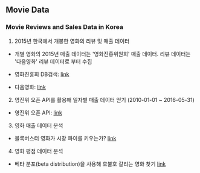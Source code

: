 ## Movie Data
### Movie Reviews and Sales Data in Korea

1) 2015년 한국에서 개봉한 영화의 리뷰 및 매출 데이터

- 개별 영화의 2015년 매출 데이터는 '영화진흥위원회' 매출 데이터. 리뷰 데이터는 '다음영화' 리뷰 데이터로 부터 수집

- 영화진흥회 DB검색: [link](http://www.kobis.or.kr/kobis/business/mast/mvie/searchMovieList.do)

- 다음영화: [link](http://movie.daum.net/)

2) 영진위 오픈 API를 활용해 일자별 매출 데이터 얻기 (2010-01-01 ~ 2016-05-31)

- 영진위 오픈 API: [link](http://www.kobis.or.kr/kobisopenapi/homepg/main/main.do)

3) 영화 매출 데이터 분석

- 블록버스터 영화가 시장 파이를 키우는가? [link]( http://khg423.dothome.co.kr/index.php/2016/07/17/%EB%B8%94%EB%A1%9D%EB%B2%84%EC%8A%A4%ED%84%B0-%EC%98%81%ED%99%94%EB%8A%94-%EC%8B%9C%EC%9E%A5%EC%9D%98-%ED%8C%8C%EC%9D%B4%EB%A5%BC-%ED%82%A4%EC%9A%B0%EB%8A%94%EA%B0%80-%EC%98%81%ED%99%94/)

4) 영화 평점 데이터 분석

- 베타 분포(beta distribution)을 사용해 호불호 갈리는 영화 찾기 [link](http://khg423.dothome.co.kr/index.php/2016/08/29/%ED%98%B8%EB%B6%88%ED%98%B8%EA%B0%80-%EA%B0%88%EB%A6%AC%EB%8A%94-%EC%98%81%ED%99%94%EB%8A%94-%EC%A1%B4%EC%9E%AC%ED%95%98%EB%8A%94%EA%B0%80/)
